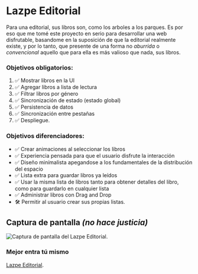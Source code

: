 # Lazpe Editorial

Para una editorial, sus libros son, como los arboles a los parques. Es por eso que me tomé este proyecto en serio para desarrollar una web disfrutable, basandome en la suposición de que la editorial realmente existe, y por lo tanto, que presente de una forma no *aburrida* o *convencional* aquello que para ella es más valioso que nada, sus libros.


### Objetivos obligatorios:

1. ✅ Mostrar libros en la UI
2. ✅ Agregar libros a lista de lectura
3. ✅ Filtrar libros por género
4. ✅ Sincronización de estado (estado global)
5. ✅ Persistencia de datos
6. ✅ Sincronización entre pestañas
7. ✅ Despliegue.

### Objetivos diferenciadores:

* ✅ Crear animaciones al seleccionar los libros
* ✅ Experiencia pensada para que el usuario disfrute la interacción
* ✅ Diseño minímalista apegandose a los fundamentales de la distribución del espacio
* ✅ Lista extra para guardar libros ya leídos
* ✅ Usar la misma lista de libros tanto para obtener detalles del libro, como para guardarlo en cualquier lista
* ✅ Administrar libros con Drag and Drop
* 🛠 Permitir al usuario crear sus propias listas.


## Captura de pantalla *(no hace justicia)*

![Captura de pantalla del Lazpe Editorial.](/public/screenshot.png "Captura de pantalla del Lazpe Editorial.")

### Mejor entra tú mismo

[Lazpe Editorial](https://lazpe-editorial.vercel.app/).
